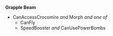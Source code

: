 ﻿**Grapple Beam**

- CanAccessCrocomire *and* Morph *and one of*
  - CanFly
  - SpeedBooster *and* CanUsePowerBombs
